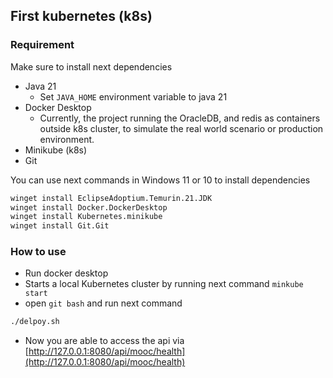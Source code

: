 ## First kubernetes (k8s) 


### Requirement

Make sure to install next dependencies

- Java 21 
  - Set `JAVA_HOME` environment variable to java 21
- Docker Desktop
  - Currently, the project running the OracleDB, and redis as containers outside k8s cluster, to simulate the real  world scenario or production environment.
- Minikube (k8s)
- Git

You can use next commands in Windows 11 or 10 to install dependencies

```cmd
winget install EclipseAdoptium.Temurin.21.JDK
winget install Docker.DockerDesktop
winget install Kubernetes.minikube
winget install Git.Git
```

### How to use 

- Run docker desktop 
- Starts a local Kubernetes cluster by running next command `minkube start`
- open `git bash` and run next command
```bash
./delpoy.sh
```
- Now you are able to access the api via [http://127.0.0.1:8080/api/mooc/health](http://127.0.0.1:8080/api/mooc/health)


